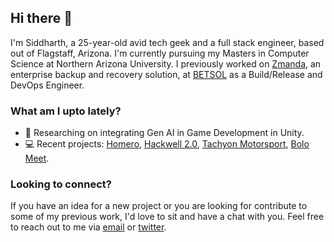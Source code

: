 ## Hi there 👋

I'm Siddharth, a 25-year-old avid tech geek and a full stack engineer, based out
of Flagstaff, Arizona. I'm currently pursuing my Masters in Computer Science at
Northern Arizona University. I previously worked on 
[Zmanda](https://www.zmanda.com), an enterprise backup and recovery solution, at
[BETSOL](https://github.com/BetsolLLC) as a Build/Release and DevOps Engineer.

### What am I upto lately?

- :telescope: Researching on integrating Gen AI in Game Development in Unity.
- :computer: Recent projects: [Homero](https://heyhomero.com),
[Hackwell 2.0](https://hackwell.vercel.app), 
[Tachyon Motorsport](https://tachyonmotorsport.vercel.app),
[Bolo Meet](https://bolomeet.com).

### Looking to connect?

If you have an idea for a new project or you are looking for contribute to some
of my previous work, I'd love to sit and have a chat with you. Feel free to
reach out to me via [email](mailto:sidsbrmnn@gmail.com) or
[twitter](https://twitter.com/sidsbrmnn).
